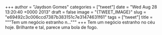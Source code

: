
+++
author = "Jaydson Gomes"
categories = ["tweet"]
date = "Wed Aug 28 13:20:40 +0000 2013"
draft = false
image = "{TWEET_IMAGE}"
slug = "e69492c3c006ccd7387b383151c7e31474631f61"
tags = ["tweet"]
title = """Tem um negócio estranho n..."""
+++
Tem um negócio estranho no céu hoje. Brilhante e tal, parece uma bola de fogo.
